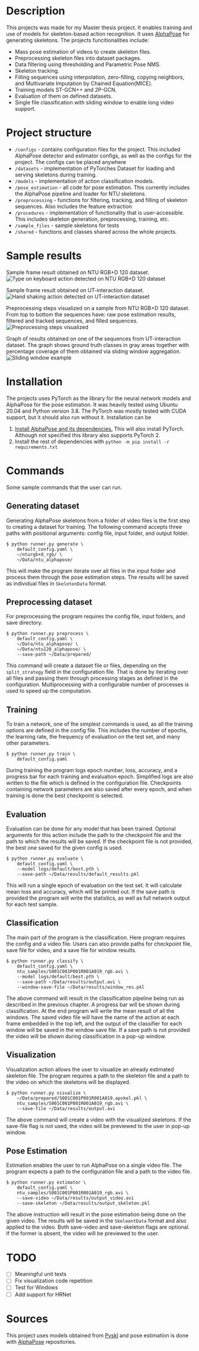 # Description
This projects was made for my Master thesis project.
It enables training and use of models for skeleton-based action recognition.
It uses [AlphaPose](https://github.com/MVIG-SJTU/AlphaPose) for generating skeletons.
The projects funcitionalities include:
- Mass pose estimation of videos to create skeleton files.
- Preprocessing skeleton files into dataset packages.
- Data filtering using thresholding and Parametric Pose NMS.
- Skeleton tracking.
- Filling sequences using interpolation, zero-filling, copying neighbors, and Multivariate Imputation by Chained Equation(MICE).
- Training models ST-GCN++ and 2P-GCN.
- Evaluation of them on defined datasets.
- Single file classification with sliding window to enable long video support.

# Project structure
- `/configs` - contains configuration files for the project.
This included AlphaPose detector and estimator configs, as well as the configs for the project.
The configs can be placed anywhere
- `/datasets` - implementation of PyTorches Dataset for loading and serving skeletons during training.
- `/models` - implementation of action classification models.
- `/pose_estimation` - all code for pose estimation. 
This currently includes the AlphaPose pipeline and loader for NTU skeletons.
- `/preprocessing` - functions for filtering, tracking, and filling of skeleton sequences. 
Also includes the feature extraction
- `/procedures` - implementation of functionality that is user-accessible. 
This includes skeleton generation, preprocessing, training, etc.
- `/sample_files` - sample skeletons for tests
- `/shared` - functions and classes shared across the whole projects.

# Sample results
Sample frame result obtained on NTU RGB+D 120 dataset.
<img alt="Type on keyboard action detected on NTU RGB+D 120 dataset" src="/.docs/images/sample.1.png" title="Sample 1"/>

Sample frame result obtained on UT-interaction dataset.
<img alt="Hand shaking action detected on UT-interaction dataset" src="/.docs/images/sample.2.png" title="Sample 2"/>

Preprocessing steps visualized on a sample from NTU RGB+D 120 dataset. 
From top to bottom the sequences have: raw pose estimation results, filtered and tracked sequences, and filled sequences.
<img alt="Preprocessing steps visualized" src="/.docs/images/skeleton_prep.1.png" title="Preprocessing"/>

Graph of results obtained on one of the sequences from UT-interaction dataset.
The graph shows ground truth classes in gray areas together with percentage coverage of them obtained via sliding window aggregation.
<img alt="Sliding window example" src="/.docs/images/sliding_seq2_31.svg" title="Sliding window example"/>

# Installation
The projects uses PyTorch as the library for the neural network models and AlphaPose for the pose estimation.
It was heavily tested using Ubuntu 20.04 and Python version 3.8.
The PyTorch was mostly tested with CUDA support, but it should also run without it.
Installation can be 
1. [Install AlphaPose and its dependencies.](https://github.com/MVIG-SJTU/AlphaPose/blob/master/docs/INSTALL.md)
This will also install PyTorch. Although not specified this library also supports PyTorch 2.
2. Install the rest of dependencies with `python -m pip install -r requirements.txt`

# Commands
Some sample commands that the user can run.

## Generating dataset
Generating AlphaPose skeletons from a folder of video files is the first step to creating a dataset for training.
The following command accepts three paths with positional arguments: config file, input folder, and output folder.
```shell
$ python runner.py generate \
    default_config.yaml \
    ~/nturgb+d_rgb/ \
    ~/Data/ntu_alphapose/
```
This will make the program iterate over all files in the input folder and process them through the pose estimation steps.
The results will be saved as individual files in `SkeletonData` format.

## Preprocessing dataset
For preprocessing the program requires the config file, input folders, and save directory.
```shell
$ python runner.py preprocess \
    default_config.yaml \
    ~/Data/ntu_alphapose/ \
    ~/Data/ntu120_alphapose/ \
    --save-path ~/Data/prepared/
```
This command will create a dataset file or files, depending on the `split_strategy` field in the configuration file.
That is done by iterating over all files and passing them through processing stages as defined in the configuration.
Multiprocessing with a configurable number of processes is used to speed up the computation.
## Training
To train a network, one of the simplest commands is used, as all the training options are defined in the config file.
This includes the number of epochs, the learning rate, the frequency of evaluation on the test set, and many other parameters.
```shell
$ python runner.py train \
    default_config.yaml
```
During training the program logs epoch number, loss, accuracy, and a progress bar for each training and evaluation epoch.
Simplified logs are also written to the file which is defined in the configuration file.
Checkpoints containing network parameters are also saved after every epoch, and when training is done the best checkpoint is selected.

## Evaluation
Evaluation can be done for any model that has been trained.
Optional arguments for this action include the path to the checkpoint file and the path to which the results will be saved.
If the checkpoint file is not provided, the best one saved for the given config is used.
```shell
$ python runner.py evaluate \
    default_config.yaml \
    --model logs/default/best.pth \
    --save-path ~/Data/results/default_results.pkl
```
This will run a single epoch of evaluation on the test set.
It will calculate mean loss and accuracy, which will be printed out.
If the save path is provided the program will write the statistics, as well as full network output for each test sample.

## Classification
The main part of the program is the classification.
Here program requires the config and a video file.
Users can also provide paths for checkpoint file, save file for video, and a save file for window results.
```shell
$ python runner.py classify \
    default_config.yaml \
    ntu_samples/S001C001P001R001A019_rgb.avi \
    --model logs/default/best.pth \
    --save-path ~/Data/results/output.avi \
    --window-save-file ~/Data/results/window_res.pkl
```
The above command will result in the classification pipeline being run as described in the previous chapter.
A progress bar will be shown during classification.
At the end program will write the mean result of all the windows.
The saved video file will have the name of the action at each frame embedded in the top left,
and the output of the classifier for each window will be saved in the window save file.
If a save path is not provided the video will be shown during classification in a pop-up window.

## Visualization
Visualization action allows the user to visualize an already estimated skeleton file.
The program requires a path to the skeleton file and a path to the video on which the skeletons will be displayed.
```shell
$ python runner.py visualize \
    ~/Data/prepared/S001C001P001R001A019.apskel.pkl \
    ntu_samples/S001C001P001R001A019_rgb.avi \
    --save-file ~/Data/results/output.avi
```
The above command will create a video with the visualized skeletons.
If the save-file flag is not used, the video will be previewed to the user in pop-up window.

## Pose Estimation
Estimation enables the user to run AlphaPose on a single video file.
The program expects a path to the configuration file and a path to the video file.
```shell
$ python runner.py estimator \
    default_config.yaml \
    ntu_samples/S001C001P001R001A019_rgb.avi \
    --save-video ~/Data/results/output_video.avi
    --save-skeleton ~/Data/results/output_skeleton.pkl
```
The above instruction will result in the pose estimation being done on the given video.
The results will be saved in the `SkeleontData` format and also applied to the video.
Both save-video and save-skeleton flags are optional.
If the former is absent, the video will be previewed to the user.

# TODO
- [ ] Meaningful unit tests
- [ ] Fix visualization code repetition
- [ ] Test for Windows
- [ ] Add support for HRNet

# Sources
This project uses models obtained from [Pyskl](https://github.com/kennymckormick/pyskl) and pose estimation is done with [AlphaPose](https://github.com/MVIG-SJTU/AlphaPose) repositories.